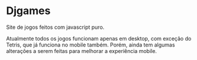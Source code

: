 # Djgames
Site de jogos feitos com javascript puro.

Atualmente todos os jogos funcionam apenas em desktop,
com exceção do Tetris, que já funciona no mobile também. Porém, ainda tem algumas alterações a serem feitas para melhorar a experiência mobile.